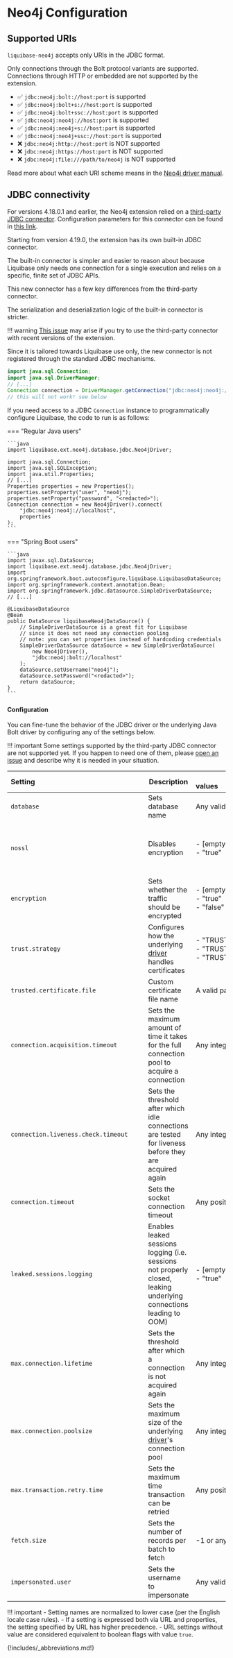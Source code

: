 # Neo4j Configuration

## Supported URIs

`liquibase-neo4j` accepts only URIs in the JDBC format.

Only connections through the Bolt protocol variants are supported.
Connections through HTTP or embedded are not supported by the extension.

- ✅ `jdbc:neo4j:bolt://host:port` is supported
- ✅ `jdbc:neo4j:bolt+s://host:port` is supported
- ✅ `jdbc:neo4j:bolt+ssc://host:port` is supported
- ✅ `jdbc:neo4j:neo4j://host:port` is supported
- ✅ `jdbc:neo4j:neo4j+s://host:port` is supported
- ✅ `jdbc:neo4j:neo4j+ssc://host:port` is supported
- ❌ `jdbc:neo4j:http://host:port` is NOT supported
- ❌ `jdbc:neo4j:https://host:port` is NOT supported
- ❌ `jdbc:neo4j:file:///path/to/neo4j` is NOT supported

Read more about what each URI scheme means in the [Neo4j driver manual](https://neo4j.com/docs/java-manual/current/client-applications/#_examples).

## JDBC connectivity

For versions 4.18.0.1 and earlier, the Neo4j extension relied on a [third-party JDBC connector](https://github.com/neo4j-contrib/neo4j-jdbc).
Configuration parameters for this connector can be found in [this link](https://github.com/neo4j-contrib/neo4j-jdbc#list-of-supported-neo4j-configuration-parameters).

Starting from version 4.19.0, the extension has its own built-in JDBC connector.

The built-in connector is simpler and easier to reason about because Liquibase only needs one connection for a single execution and relies on a specific, finite set of JDBC APIs.

This new connector has a few key differences from the third-party connector.

The serialization and deserialization logic of the built-in connector is stricter.

!!! warning
    [This issue](https://github.com/neo4j-contrib/neo4j-jdbc/issues/412) may arise if you try to use the third-party connector with recent versions of the extension.

Since it is tailored towards Liquibase use only, the new connector is not registered through the standard JDBC mechanisms.

```java
import java.sql.Connection;
import java.sql.DriverManager;
// [...]
Connection connection = DriverManager.getConnection("jdbc:neo4j:neo4j://localhost", "neo4j", "<redacted>");
// this will not work! see below
```

If you need access to a JDBC `Connection` instance to programmatically configure Liquibase, the code to run is as follows:

=== "Regular Java users"

    ```java
    import liquibase.ext.neo4j.database.jdbc.Neo4jDriver;

    import java.sql.Connection;
    import java.sql.SQLException;
    import java.util.Properties;
    // [...]
    Properties properties = new Properties();
    properties.setProperty("user", "neo4j");
    properties.setProperty("password", "<redacted>");
    Connection connection = new Neo4jDriver().connect(
        "jdbc:neo4j:neo4j://localhost",
        properties
    );
    ```

=== "Spring Boot users"

    ```java
    import javax.sql.DataSource;
    import liquibase.ext.neo4j.database.jdbc.Neo4jDriver;
    import org.springframework.boot.autoconfigure.liquibase.LiquibaseDataSource;
    import org.springframework.context.annotation.Bean;
    import org.springframework.jdbc.datasource.SimpleDriverDataSource;
    // [...]

    @LiquibaseDataSource
    @Bean
    public DataSource liquibaseNeo4jDataSource() {
        // SimpleDriverDataSource is a great fit for Liquibase
        // since it does not need any connection pooling
        // note: you can set properties instead of hardcoding credentials
        SimpleDriverDataSource dataSource = new SimpleDriverDataSource(
            new Neo4jDriver(),
            "jdbc:neo4j:bolt://localhost"
        );
        dataSource.setUsername("neo4j");
        dataSource.setPassword("<redacted>");
        return dataSource;
    }
    ```

#### Configuration

You can fine-tune the behavior of the JDBC driver or the underlying Java Bolt driver by configuring any of the settings
below.

!!! important
    Some settings supported by the third-party JDBC connector are not supported yet. If you happen to need one of them, please
    [open an issue](https://github.com/liquibase/liquibase-neo4j/issues/new) and describe why it is needed in your situation.

| Setting&nbsp;&nbsp;&nbsp;&nbsp;&nbsp;&nbsp;&nbsp;&nbsp;&nbsp;&nbsp;&nbsp;&nbsp;&nbsp;&nbsp;&nbsp;&nbsp;&nbsp;&nbsp;&nbsp;&nbsp;&nbsp;&nbsp;&nbsp;&nbsp;&nbsp;&nbsp;&nbsp;&nbsp;&nbsp;&nbsp;&nbsp;&nbsp;&nbsp;&nbsp;&nbsp;&nbsp;&nbsp;&nbsp;&nbsp;&nbsp;&nbsp;&nbsp;&nbsp;&nbsp;&nbsp;&nbsp;&nbsp;&nbsp;&nbsp;&nbsp;&nbsp;&nbsp;&nbsp;&nbsp;&nbsp;&nbsp;&nbsp; | Description                                                                                                        | Allowed values&nbsp;&nbsp;&nbsp;&nbsp;&nbsp;&nbsp;&nbsp;&nbsp;&nbsp;&nbsp;&nbsp;&nbsp;&nbsp;&nbsp;&nbsp;&nbsp;&nbsp;&nbsp;&nbsp;&nbsp;&nbsp;&nbsp;&nbsp;&nbsp;&nbsp;&nbsp;&nbsp;&nbsp;&nbsp;&nbsp;&nbsp;&nbsp;&nbsp;&nbsp;&nbsp;&nbsp;&nbsp;&nbsp;&nbsp;&nbsp;&nbsp;&nbsp;&nbsp;&nbsp;&nbsp;&nbsp;&nbsp;&nbsp;&nbsp;&nbsp;&nbsp;&nbsp;&nbsp;&nbsp;&nbsp;&nbsp;&nbsp;&nbsp;&nbsp;&nbsp;&nbsp;&nbsp;&nbsp;&nbsp;&nbsp;&nbsp;&nbsp;&nbsp;&nbsp;&nbsp;&nbsp;&nbsp;&nbsp;&nbsp;&nbsp;&nbsp; | URL? | Properties? | Remarks                                                                                                                                                                                             |
|---------------------------------------------------------------------------------------------------------------------------------------------------------------------------------------------------------------------------------------------------------------------------------------------------------------------------------------------------------------|--------------------------------------------------------------------------------------------------------------------|----------------------------------------------------------------------------------------------------------------------------------------------------------------------------------------------------------------------------------------------------------------------------------------------------------------------------------------------------------------------------------------------------------------------------------------------------------------------------------------|------|-------------|-----------------------------------------------------------------------------------------------------------------------------------------------------------------------------------------------------|
| `database`                                                                                                                                                                                                                                                                                                                                                    | Sets database name                                                                                                 | Any valid database name                                                                                                                                                                                                                                                                                                                                                                                                                                                                | yes  | yes         | This setting is only available for Neo4j 4+ servers                                                                                                                                                 |
| `nossl`                                                                                                                                                                                                                                                                                                                                                       | Disables encryption                                                                                                | - [empty]<br/>- "true"                                                                                                                                                                                                                                                                                                                                                                                                                                                                 | yes  | yes         | "false" has no effect.<br/>Using this setting in conjunction with `encryption` or with an incompatible URI scheme is unspecified.<br/>Favour the appropriate URL scheme instead (`bolt` or `neo4j`) |
| `encryption`                                                                                                                                                                                                                                                                                                                                                  | Sets whether the traffic should be encrypted                                                                       | - [empty]<br/>- "true"<br/>- "false"                                                                                                                                                                                                                                                                                                                                                                                                                                                   | yes  | yes         | Using this setting in conjunction with `nossl` is unspecified. Favour the appropriate URL scheme instead                                                                                            |
| `trust.strategy`                                                                                                                                                                                                                                                                                                                                              | Configures how the underlying [driver](https://github.com/neo4j/neo4j-java-driver) handles certificates            | - "TRUST_ALL_CERTIFICATES" <br/>- "TRUST_CUSTOM_CA_SIGNED_CERTIFICATES" <br/>- "TRUST_SYSTEM_CA_SIGNED_CERTIFICATES"                                                                                                                                                                                                                                                                                                                                                                   | yes  | yes         | "TRUST_CUSTOM_CA_SIGNED_CERTIFICATES" requires the setting "trusted.certificate.file"                                                                                                               |
| `trusted.certificate.file`                                                                                                                                                                                                                                                                                                                                    | Custom certificate file name                                                                                       | A valid path                                                                                                                                                                                                                                                                                                                                                                                                                                                                           | yes  | yes         | Only used in combination with the "TRUST_CUSTOM_CA_SIGNED_CERTIFICATES" trust strategy                                                                                                              |
| `connection.acquisition.timeout`                                                                                                                                                                                                                                                                                                                              | Sets the maximum amount of time it takes for the full connection pool to acquire a connection                      | Any integer value                                                                                                                                                                                                                                                                                                                                                                                                                                                                      | yes  | yes         | The value is in milliseconds.                                                                                                                                                                       |
| `connection.liveness.check.timeout`                                                                                                                                                                                                                                                                                                                           | Sets the threshold after which idle connections are tested for liveness before they are acquired again             | Any integer value                                                                                                                                                                                                                                                                                                                                                                                                                                                                      | yes  | yes         | The value is in minutes.                                                                                                                                                                            |
| `connection.timeout`                                                                                                                                                                                                                                                                                                                                          | Sets the socket connection timeout                                                                                 | Any positive integer value                                                                                                                                                                                                                                                                                                                                                                                                                                                             | yes  | yes         |                                                                                                                                                                                                     |
| `leaked.sessions.logging`                                                                                                                                                                                                                                                                                                                                     | Enables leaked sessions logging (i.e. sessions not properly closed, leaking underlying connections leading to OOM) | - [empty]<br/>- "true"<br/>                                                                                                                                                                                                                                                                                                                                                                                                                                                            | yes  | yes         | "false" has no effect                                                                                                                                                                               |
| `max.connection.lifetime`                                                                                                                                                                                                                                                                                                                                     | Sets the threshold after which a connection is not acquired again                                                  | Any integer value                                                                                                                                                                                                                                                                                                                                                                                                                                                                      | yes  | yes         | The value is in milliseconds                                                                                                                                                                        |
| `max.connection.poolsize`                                                                                                                                                                                                                                                                                                                                     | Sets the maximum size of the underlying [driver](https://github.com/neo4j/neo4j-java-driver)'s connection pool     | Any integer value                                                                                                                                                                                                                                                                                                                                                                                                                                                                      | yes  | yes         |                                                                                                                                                                                                     |
| `max.transaction.retry.time`                                                                                                                                                                                                                                                                                                                                  | Sets the maximum time transaction can be retried                                                                   | Any positive integer value                                                                                                                                                                                                                                                                                                                                                                                                                                                             | yes  | yes         | The value is in milliseconds.<br/>This setting is currently ineffective since the purpose-built JDBC connector does not rely on transaction functions                                               |
| `fetch.size`                                                                                                                                                                                                                                                                                                                                                  | Sets the number of records per batch to fetch                                                                      | -1 or any strictly positive integer value                                                                                                                                                                                                                                                                                                                                                                                                                                              | yes  | yes         | This setting is only available for Neo4j 4+ servers<br/>-1 disables batching (and lead to memory issues, use with caution)                                                                          |
| `impersonated.user`                                                                                                                                                                                                                                                                                                                                           | Sets the username to impersonate                                                                                   | Any valid username                                                                                                                                                                                                                                                                                                                                                                                                                                                                     | yes  | yes         | This setting is only available for Neo4j 4.4+ servers                                                                                                                                               |

!!! important
    - Setting names are normalized to lower case (per the English locale case rules).
    - If a setting is expressed both via URL and properties, the setting specified by URL has higher precedence.
    - URL settings without value are considered equivalent to boolean flags with value `true`.

{!includes/_abbreviations.md!}
